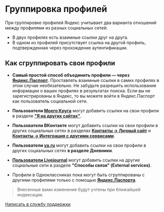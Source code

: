 # Группировка профилей
При группировке профилей Яндекс учитывает два варианта отношений между профилями из разных социальных сетей:

- В двух профилях есть взаимные ссылки друг на друга.
- В одном из профилей присутствует ссылка на другой профиль, подтвержденная через прохождение аутентификации.

## Как сгруппировать свои профили
  
- **Самый простой способ объединить профили — через [Яндекс.Паспорт](https://social.yandex.ru)**. Проставлять взаимные ссылки в самих профилях в этом случае необязательно. Не забудьте разрешить использование информации о ваших профилях в результатах поиска. Если вы не зарегистрированы в Яндекс, то вы можете войти в Яндекс.Паспорт как пользователь социальной сети.

- **Пользователи [Моего Круга](https://moikrug.ru)** могут добавить ссылки на свои профили в разделе **["Я на других сайтах"](http://moikrug.ru/master/profile/sites/)**.

- **Пользователи ВКонтакте** могут добавить ссылки на свои профили в других социальных сетях в разделах **[Контакты → Личный сайт](https://vk.com/edit?act=contacts)** и **[Контакты → Интеграция с другими сервисами](https://vk.com/edit?act=contacts)**.

- **Пользователи [ya.ru](https://ya.ru)** могут добавить ссылки на свои профили в других социальных сетях **в разделе Дневники**.

- **[Пользователи Livejournal](https://www.livejournal.com)** могут добавить ссылки на другие социальные сети в разделе **"Способы связи"
(External services)**.

- Профили в Одноклассниках пока могут быть сгруппированы с другими профилями только с помощью **[Яндекс.Паспорта](https://passport.yandex.ru/profile/social)**.

> Внесенные вами изменения будут учтены при ближайшей индексации.

[Написать в службу поддержки](https://feedback2.yandex.ru/peoplesearch/)